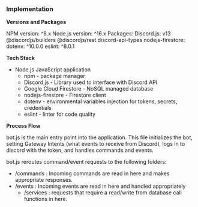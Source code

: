 ### Implementation

**Versions and Packages**

NPM version: ^8.x
Node.js version: ^16.x
Packages:
    Discord.js: v13
        @discordjs/builders
        @discordjs/rest
        discord-api-types
    nodejs-firestore: 
    dotenv: ^10.0.0
    eslint: ^8.0.1

**Tech Stack**

- Node.js JavaScript application
    - npm - package manager
    - Discord.js - Library used to interface with Discord API
    - Google Cloud Firestore - NoSQL managed database
    - nodejs-firestore - Firestore client
    - dotenv - environmental variables injection for tokens, secrets, credentials
    - eslint - linter for code quality
    

**Process Flow**

bot.js is the main entry point into the application. This file initializes the bot, setting Gateway Intents (what events to receive from Discord), logs in to discord with the token, and handles commands and events.

bot.js reroutes command/event requests to the following folders:

- /commands : Incoming commands are read in here and makes appropriate responses.
- /events : Incoming events are read in here and handled appropriately
    - /services : requests that require a read/write from database call functions in here.

